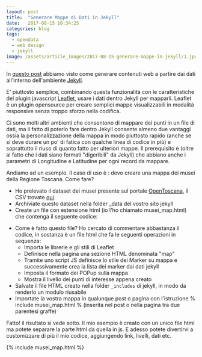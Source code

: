 ```yaml
---
layout: post
title:  "Generare Mappe di Dati in Jekyll"
date:   2017-08-15 10:34:25
categories: blog
tags:
  - opendata
  - web design
  - jekyll
image: /assets/article_images/2017-08-15-generare-mappe-in-jekyll/1.jpeg
---
```


In [questo post](https://iltempe.github.io/blog/2017/08/05/generare-siti-da-dataset.html) abbiamo visto come generare contenuti web a partire dai dati all'interno dell'ambiente [Jekyll](https://jekyllrb.com/).

E' piuttosto semplice, combinando questa funzionalità con le caratteristiche del plugin javascript [Leaflet](http://leafletjs.com/), usare i dati dentro Jekyll per mapparli. Leaflet è un plugin opensource per creare semplici mappe visualizzabili in modalità responsive senza troppo sforzo nella codifica.

Ci sono molti altri ambienti che consentono di mappare dei punti in un file di dati, ma il fatto di poterlo fare dentro Jekyll consente almeno due vantaggi ossia la personalizzazione della mappa in modo piuttosto rapido (anche se si deve durare un po' di fatica con qualche linea di codice in più) e soprattutto il riuso di quanto fatto per ulteriori mappe. Il prerequisito è (oltre al fatto che i dati siano formati "digeribili" da Jekyll) che abbiano anche i parametri di Longitudine e Latitudine per ogni record da mappare.

Andiamo ad un esempio. Il caso di uso è : devo creare una mappa dei musei della Regione Toscana. Come fare?

- Ho prelevato il dataset dei musei presente sul portale [OpenToscana](http://open.toscana.it/), il CSV trovate [qui](http://mappe.regione.toscana.it/db-webgis/musei/example_postgis.jsp?format=csv&_ga=2.41993573.1701934011.1502803639-2104128018.1501614393).
- Archiviate questo dataset nella folder _data del vostro sito jekyll
- Create un file con estensione html (io l'ho chiamato musei_map.html) che contenga il seguente codice:

<script src="https://gist.github.com/iltempe/36af83c43a7c74d62b0273af0ff3dc79.js"></script>

- Come è fatto questo file? Ho cercato di commentare abbastanza il codice, in sostanza è un file html che fa le seguenti operazioni in sequenza:
  - Importa le librerie e gli stili di Leaflet
  - Definisce nella pagina una sezione HTML denominata "map"
  - Tramite uno script JS definisce lo stile dei Marker su mappa e successivamente crea la lista dei marker dai dati jekyll
  - Imposta il formato dei POPup sulla mappa
  - Mostra il livello dei punti di interesse appena creato
- Salvate il file HTML creato nella folder `_includes` di jekyll, in modo da renderlo un modulo riusabile
- Importate la vostra mappa in qualunque post o pagina con l'istruzione % include musei_map.html % (inserita nel post o nella pagina tra due parentesi graffe)

Fatto! il risultato si vede sotto. Il mio esempio è creato con un unico file html ma potete separare la parte html da quella in js. E adesso potete divertirvi a customizzare di più il mio codice, aggiungendo link, livelli, dati etc.

{% include musei_map.html %}
